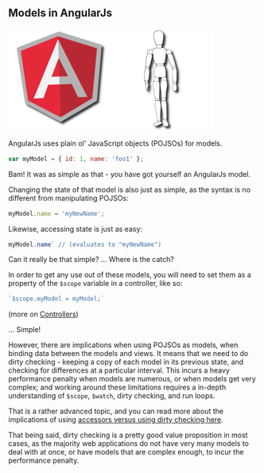 ## Models in AngularJs

![Models in AngularJs](/images/angularjs-model.png)

AngularJs uses plain ol' JavaScript objects (POJSOs) for models.

```javascript
var myModel = { id: 1, name: 'foo1' };
```

Bam! It was as simple as that - you have got yourself an AngularJs model.

Changing the state of that model is also just as simple,
as the syntax is no different from manipulating POJSOs:

```javascript
myModel.name = 'myNewName';
```

Likewise, accessing state is just as easy:

```javascript
myModel.name` // (evaluates to "myNewName")
```

Can it really be that simple? &hellip; Where is the catch?

In order to get any use out of these models,
you will need to set them as a property of the `$scope` variable in a controller,
like so:

```javascript
`$scope.myModel = myModel;`
```

(more on [Controllers](mvc/controllers-angularjs.md))

&hellip; Simple!

However, there are implications when using POJSOs as models,
when binding data between the models and views.
It means that we need to do dirty checking -
keeping a copy of each model in its previous state,
and checking for differences at a particular interval.
This incurs a heavy performance penalty when models are numerous,
or when models get very complex;
and working around these limitations requires a in-depth understanding of
`$scope`, `$watch`, dirty checking, and run loops.

That is a rather advanced topic, and you can read more about the implications of using
[accessors versus using dirty checking here](http://blog.bguiz.com/post/57373805814/accessors-vs-dirty-checking-in-javascript-frameworks).

That being said, dirty checking is a pretty good value proposition in most cases,
as the majority web applications do not have very many models to deal with at once,
or have models that are complex enough,
to incur the performance penalty.
